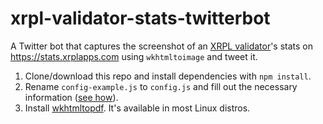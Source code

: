 # xrpl-validator-stats-twitterbot

A Twitter bot that captures the screenshot of an [XRPL
validator](https://xrpl.org/run-rippled-as-a-validator.html)'s stats on
https://stats.xrplapps.com using `wkhtmltoimage` and tweet it.

1. Clone/download this repo and install dependencies with `npm install`.
2. Rename `config-example.js` to `config.js` and fill out the necessary
   information ([see how](
   https://botwiki.org/resource/tutorial/how-to-create-a-twitter-app/)).
3. Install [wkhtmltopdf](https://wkhtmltopdf.org/). It's available in most Linux
   distros.
